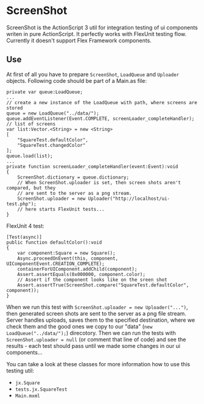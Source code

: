 ScreenShot
==========

ScreenShot is the ActionScript 3 util for integration testing of ui components writen in pure ActionScript. It perfectly works with FlexUnit testing flow. Currently it doesn't support Flex Framework components.

## Use

At first of all you have to prepare `ScreenShot`, `LoadQueue` and `Uploader` objects. Following code should be part of a Main.as file:

	private var queue:LoadQueue;
	...
	// create a new instance of the LoadQueue with path, where screens are stored
	queue = new LoadQueue("../data/");
	queue.addEventListener(Event.COMPLETE, screenLoader_completeHandler);
	// list of screens
	var list:Vector.<String> = new <String>
	[
		"SquareTest.defaultColor",
		"SquareTest.changedColor"
	];
	queue.load(list);
	...
	private function screenLoader_completeHandler(event:Event):void
	{
		ScreenShot.dictionary = queue.dictionary;
		// When ScreenShot.uploader is set, then screen shots aren't compared, but they
		// are sent to the server as a png stream.
		ScreenShot.uploader = new Uploader("http://localhost/ui-test.php");
		// here starts FlexUnit tests...
	}

FlexUnit 4 test:

	[Test(async)]
	public function defaultColor():void
	{
		var component:Square = new Square();
		Async.proceedOnEvent(this, component, UIComponentEvent.CREATION_COMPLETE);
		containerForUIComponent.addChild(component);
		Assert.assertEquals(0x000000, component.color);
		// Assert if the component looks like on the sreen shot
		Assert.assertTrue(ScreenShot.compare("SquareTest.defaultColor", component));
	}

When we run this test with `ScreenShot.uploader = new Uploader("...")`, then generated screen shots are sent to the server as a png file stream. Server handles uploads, saves them to the specified destination, where we check them and the good ones we copy to our "data" (`new LoadQueue("../data/");`) direcotory. Then we can run the tests with `ScreenShot.uploader = null` (or comment that line of code) and see the results - each test should pass until we made some changes in our ui components...

You can take a look at these classes for more information how to use this testing util:

 - `jx.Square`
 - `tests.jx.SquareTest`
 - `Main.mxml`
